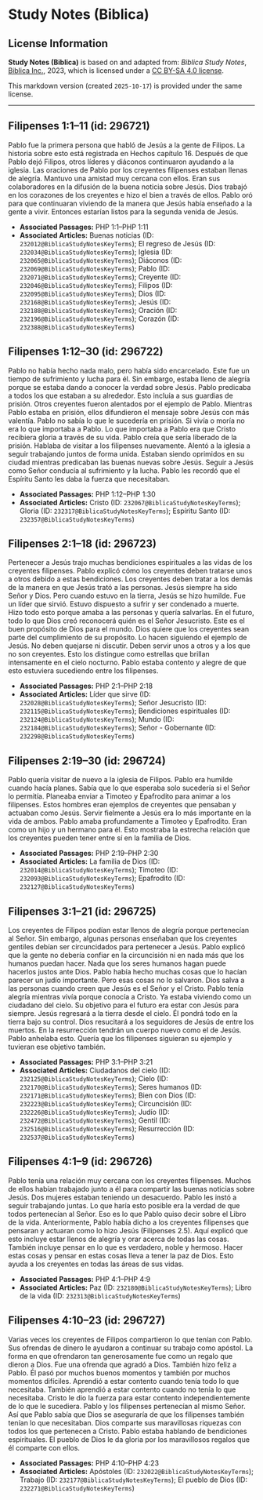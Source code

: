 # Study Notes (Biblica)

## License Information

**Study Notes (Biblica)** is based on and adapted from: _Biblica Study Notes_, [Biblica Inc.](https://www.biblica.com/), 2023, which is licensed under a [CC BY-SA 4.0 license](https://creativecommons.org/licenses/by-sa/4.0/legalcode.en).

This markdown version (created `2025-10-17`) is provided under the same license.



--------------------------------

## Filipenses 1:1–11 (id: 296721)

Pablo fue la primera persona que habló de Jesús a la gente de Filipos. La historia sobre esto está registrada en Hechos capítulo 16\. Después de que Pablo dejó Filipos, otros líderes y diáconos continuaron ayudando a la iglesia. Las oraciones de Pablo por los creyentes filipenses estaban llenas de alegría. Mantuvo una amistad muy cercana con ellos. Eran sus colaboradores en la difusión de la buena noticia sobre Jesús. Dios trabajó en los corazones de los creyentes e hizo el bien a través de ellos. Pablo oró para que continuaran viviendo de la manera que Jesús había enseñado a la gente a vivir. Entonces estarían listos para la segunda venida de Jesús.

* **Associated Passages:** PHP 1:1–PHP 1:11
* **Associated Articles:** Buenas noticias (ID: `232012@BiblicaStudyNotesKeyTerms`); El regreso de Jesús (ID: `232034@BiblicaStudyNotesKeyTerms`); Iglesia (ID: `232065@BiblicaStudyNotesKeyTerms`); Diáconos (ID: `232069@BiblicaStudyNotesKeyTerms`); Pablo (ID: `232071@BiblicaStudyNotesKeyTerms`); Creyente (ID: `232046@BiblicaStudyNotesKeyTerms`); Filipos (ID: `232095@BiblicaStudyNotesKeyTerms`); Dios (ID: `232168@BiblicaStudyNotesKeyTerms`); Jesús (ID: `232188@BiblicaStudyNotesKeyTerms`); Oración (ID: `232196@BiblicaStudyNotesKeyTerms`); Corazón (ID: `232388@BiblicaStudyNotesKeyTerms`)

## Filipenses 1:12–30 (id: 296722)

Pablo no había hecho nada malo, pero había sido encarcelado. Este fue un tiempo de sufrimiento y lucha para él. Sin embargo, estaba lleno de alegría porque se estaba dando a conocer la verdad sobre Jesús. Pablo predicaba a todos los que estaban a su alrededor. Esto incluía a sus guardias de prisión. Otros creyentes fueron alentados por el ejemplo de Pablo. Mientras Pablo estaba en prisión, ellos difundieron el mensaje sobre Jesús con más valentía. Pablo no sabía lo que le sucedería en prisión. Si vivía o moría no era lo que importaba a Pablo. Lo que importaba a Pablo era que Cristo recibiera gloria a través de su vida. Pablo creía que sería liberado de la prisión. Hablaba de visitar a los filipenses nuevamente. Alentó a la iglesia a seguir trabajando juntos de forma unida. Estaban siendo oprimidos en su ciudad mientras predicaban las buenas nuevas sobre Jesús. Seguir a Jesús como Señor conducía al sufrimiento y la lucha. Pablo les recordó que el Espíritu Santo les daba la fuerza que necesitaban.

* **Associated Passages:** PHP 1:12–PHP 1:30
* **Associated Articles:** Cristo (ID: `232067@BiblicaStudyNotesKeyTerms`); Gloria (ID: `232317@BiblicaStudyNotesKeyTerms`); Espíritu Santo (ID: `232357@BiblicaStudyNotesKeyTerms`)

## Filipenses 2:1–18 (id: 296723)

Pertenecer a Jesús trajo muchas bendiciones espirituales a las vidas de los creyentes filipenses. Pablo explicó cómo los creyentes deben tratarse unos a otros debido a estas bendiciones. Los creyentes deben tratar a los demás de la manera en que Jesús trató a las personas. Jesús siempre ha sido Señor y Dios. Pero cuando estuvo en la tierra, Jesús se hizo humilde. Fue un líder que sirvió. Estuvo dispuesto a sufrir y ser condenado a muerte. Hizo todo esto porque amaba a las personas y quería salvarlas. En el futuro, todo lo que Dios creó reconocerá quién es el Señor Jesucristo. Este es el buen propósito de Dios para el mundo. Dios quiere que los creyentes sean parte del cumplimiento de su propósito. Lo hacen siguiendo el ejemplo de Jesús. No deben quejarse ni discutir. Deben servir unos a otros y a los que no son creyentes. Esto los distingue como estrellas que brillan intensamente en el cielo nocturno. Pablo estaba contento y alegre de que esto estuviera sucediendo entre los filipenses.

* **Associated Passages:** PHP 2:1–PHP 2:18
* **Associated Articles:** Líder que sirve (ID: `232028@BiblicaStudyNotesKeyTerms`); Señor Jesucristo (ID: `232115@BiblicaStudyNotesKeyTerms`); Bendiciones espirituales (ID: `232124@BiblicaStudyNotesKeyTerms`); Mundo (ID: `232184@BiblicaStudyNotesKeyTerms`); Señor - Gobernante (ID: `232298@BiblicaStudyNotesKeyTerms`)

## Filipenses 2:19–30 (id: 296724)

Pablo quería visitar de nuevo a la iglesia de Filipos. Pablo era humilde cuando hacía planes. Sabía que lo que esperaba solo sucedería si el Señor lo permitía. Planeaba enviar a Timoteo y Epafrodito para animar a los filipenses. Estos hombres eran ejemplos de creyentes que pensaban y actuaban como Jesús. Servir fielmente a Jesús era lo más importante en la vida de ambos. Pablo amaba profundamente a Timoteo y Epafrodito. Eran como un hijo y un hermano para él. Esto mostraba la estrecha relación que los creyentes pueden tener entre sí en la familia de Dios.

* **Associated Passages:** PHP 2:19–PHP 2:30
* **Associated Articles:** La familia de Dios (ID: `232014@BiblicaStudyNotesKeyTerms`); Timoteo (ID: `232093@BiblicaStudyNotesKeyTerms`); Epafrodito (ID: `232127@BiblicaStudyNotesKeyTerms`)

## Filipenses 3:1–21 (id: 296725)

Los creyentes de Filipos podían estar llenos de alegría porque pertenecían al Señor. Sin embargo, algunas personas enseñaban que los creyentes gentiles debían ser circuncidados para pertenecer a Jesús. Pablo explicó que la gente no debería confiar en la circuncisión ni en nada más que los humanos puedan hacer. Nada que los seres humanos hagan puede hacerlos justos ante Dios. Pablo había hecho muchas cosas que lo hacían parecer un judío importante. Pero esas cosas no lo salvaron. Dios salva a las personas cuando creen que Jesús es el Señor y el Cristo. Pablo tenía alegría mientras vivía porque conocía a Cristo. Ya estaba viviendo como un ciudadano del cielo. Su objetivo para el futuro era estar con Jesús para siempre. Jesús regresará a la tierra desde el cielo. Él pondrá todo en la tierra bajo su control. Dios resucitará a los seguidores de Jesús de entre los muertos. En la resurrección tendrán un cuerpo nuevo como el de Jesús. Pablo anhelaba esto. Quería que los filipenses siguieran su ejemplo y tuvieran ese objetivo también.

* **Associated Passages:** PHP 3:1–PHP 3:21
* **Associated Articles:** Ciudadanos del cielo (ID: `232125@BiblicaStudyNotesKeyTerms`); Cielo (ID: `232170@BiblicaStudyNotesKeyTerms`); Seres humanos (ID: `232171@BiblicaStudyNotesKeyTerms`); Bien con Dios (ID: `232223@BiblicaStudyNotesKeyTerms`); Circuncisión (ID: `232226@BiblicaStudyNotesKeyTerms`); Judío (ID: `232472@BiblicaStudyNotesKeyTerms`); Gentil (ID: `232516@BiblicaStudyNotesKeyTerms`); Resurrección (ID: `232537@BiblicaStudyNotesKeyTerms`)

## Filipenses 4:1–9 (id: 296726)

Pablo tenía una relación muy cercana con los creyentes filipenses. Muchos de ellos habían trabajado junto a él para compartir las buenas noticias sobre Jesús. Dos mujeres estaban teniendo un desacuerdo. Pablo les instó a seguir trabajando juntas. Lo que haría esto posible era la verdad de que todos pertenecían al Señor. Eso es lo que Pablo quiso decir sobre el Libro de la vida. Anteriormente, Pablo había dicho a los creyentes filipenses que pensaran y actuaran como lo hizo Jesús (Filipenses 2\.5\). Aquí explicó que esto incluye estar llenos de alegría y orar acerca de todas las cosas. También incluye pensar en lo que es verdadero, noble y hermoso. Hacer estas cosas y pensar en estas cosas lleva a tener la paz de Dios. Esto ayuda a los creyentes en todas las áreas de sus vidas.

* **Associated Passages:** PHP 4:1–PHP 4:9
* **Associated Articles:** Paz (ID: `232180@BiblicaStudyNotesKeyTerms`); Libro de la vida (ID: `232313@BiblicaStudyNotesKeyTerms`)

## Filipenses 4:10–23 (id: 296727)

Varias veces los creyentes de Filipos compartieron lo que tenían con Pablo. Sus ofrendas de dinero le ayudaron a continuar su trabajo como apóstol. La forma en que ofrendaron tan generosamente fue como un regalo que dieron a Dios. Fue una ofrenda que agradó a Dios. También hizo feliz a Pablo. Él pasó por muchos buenos momentos y también por muchos momentos difíciles. Aprendió a estar contento cuando tenía todo lo que necesitaba. También aprendió a estar contento cuando no tenía lo que necesitaba. Cristo le dio la fuerza para estar contento independientemente de lo que le sucediera. Pablo y los filipenses pertenecían al mismo Señor. Así que Pablo sabía que Dios se aseguraría de que los filipenses también tenían lo que necesitaban. Dios comparte sus maravillosas riquezas con todos los que pertenecen a Cristo. Pablo estaba hablando de bendiciones espirituales. El pueblo de Dios le da gloria por los maravillosos regalos que él comparte con ellos.

* **Associated Passages:** PHP 4:10–PHP 4:23
* **Associated Articles:** Apóstoles (ID: `232022@BiblicaStudyNotesKeyTerms`); Trabajo (ID: `232177@BiblicaStudyNotesKeyTerms`); El pueblo de Dios (ID: `232271@BiblicaStudyNotesKeyTerms`)

